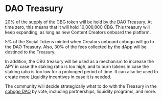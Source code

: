 # DAO Treasury

20% of the [supply](supply-and-distribution.md) of the CBG token will be held by the DAO Treasury. At time zero, this means that it will hold 10,000,000 CBG. This treasury will keep expanding, as long as new Content Creators onboard the platform.&#x20;

5% of the Social Tokens minted when Creators onboard cobogo will go to the DAO Treasury. Also, 30% of the fees collected by the dApp will be destined to the Treasury.

In addition, the CBG treasury will be used as a mechanism to increase the APY in case the staking ratio is too high, and to burn tokens in case the staking ratio is too low for a prolonged period of time. It can also be used to create more Liquidity incentives in case it is needed.

The community will decide strategically what to do with the Treasury in the [cobogo DAO](broken-reference) by vote, including partnerships, liquidity programs, and more.

